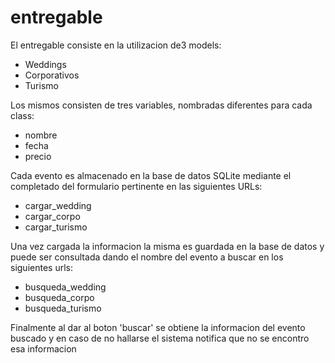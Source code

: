 # entregable

El entregable consiste en la utilizacion de3 models:
* Weddings
* Corporativos
* Turismo
 
 Los mismos consisten de tres variables, nombradas diferentes para cada class:
 * nombre
 * fecha 
 * precio 

Cada evento es almacenado en la base de datos SQLite mediante el completado del formulario pertinente en las siguientes URLs:
* cargar_wedding
* cargar_corpo
* cargar_turismo


Una vez cargada la informacion la misma es guardada en la base de datos y puede ser consultada dando el nombre del evento a buscar en los siguientes urls:
* busqueda_wedding
* busqueda_corpo
* busqueda_turismo


Finalmente al dar al boton 'buscar' se obtiene la informacion del evento buscado y en caso de no hallarse el sistema notifica que no se encontro esa informacion
  
